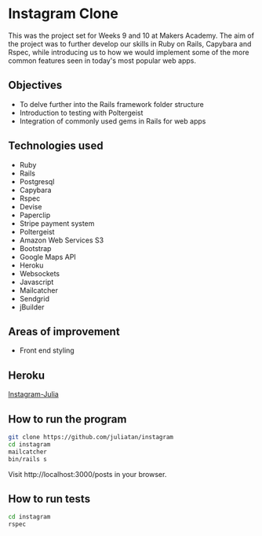 Instagram Clone
===============

This was the project set for Weeks 9 and 10 at Makers Academy. 
The aim of the project was to further develop our skills in Ruby on Rails, Capybara and Rspec,
while introducing us to how we would implement some of the more common features seen in
today's most popular web apps.

Objectives
----------
- To delve further into the Rails framework folder structure
- Introduction to testing with Poltergeist
- Integration of commonly used gems in Rails for web apps

Technologies used
-----------------
- Ruby
- Rails
- Postgresql
- Capybara
- Rspec
- Devise
- Paperclip
- Stripe payment system
- Poltergeist
- Amazon Web Services S3
- Bootstrap
- Google Maps API
- Heroku
- Websockets
- Javascript
- Mailcatcher
- Sendgrid
- jBuilder

Areas of improvement
--------------------
- Front end styling

Heroku
------
[Instagram-Julia](http://instagram-julia.herokuapp.com/)

How to run the program
----------------------

```sh
git clone https://github.com/juliatan/instagram
cd instagram
mailcatcher
bin/rails s
```

Visit http://localhost:3000/posts in your browser.

How to run tests
----------------

```sh
cd instagram
rspec
```
